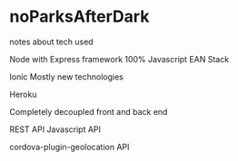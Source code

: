 # noParksAfterDark

notes about tech used

Node with Express framework
100% Javascript
EAN Stack

Ionic
Mostly new technologies

Heroku

Completely decoupled front and back end

REST API
Javascript API

cordova-plugin-geolocation API
